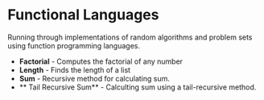 # Functional Languages

Running through implementations of random algorithms and problem sets using function programming languages.

- **Factorial** - Computes the factorial of any number
- **Length** - Finds the length of a list
- **Sum** - Recursive method for calculating sum. 
- ** Tail Recursive Sum** - Calculting sum using a tail-recursive method.